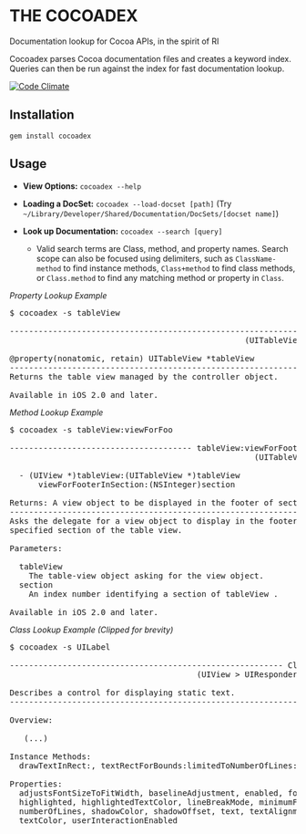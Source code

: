 # THE COCOADEX

Documentation lookup for Cocoa APIs, in the spirit of RI

Cocoadex parses Cocoa documentation files and creates a keyword index. Queries can then be run against the index for fast documentation lookup.

[![Code Climate](https://codeclimate.com/badge.png)](https://codeclimate.com/github/kattrali/cocoadex)


## Installation

    gem install cocoadex

## Usage

 - **View Options:** `cocoadex --help`

 - **Loading a DocSet:** `cocoadex --load-docset [path]` (Try `~/Library/Developer/Shared/Documentation/DocSets/[docset name]`)

 - **Look up Documentation:** `cocoadex --search [query]`
   - Valid search terms are Class, method, and property names. Search scope can also be focused using delimiters, such as `ClassName-method` to find instance methods, `Class+method` to find class methods, or `Class.method` to find any matching method or property in `Class`.


*Property Lookup Example*

<pre>
$ cocoadex -s tableView

-------------------------------------------------------------- tableView
                                                 (UITableViewController)

@property(nonatomic, retain) UITableView *tableView
------------------------------------------------------------------------
Returns the table view managed by the controller object.

Available in iOS 2.0 and later.
</pre>


*Method Lookup Example*

<pre>
$ cocoadex -s tableView:viewForFoo

-------------------------------------- tableView:viewForFooterInSection:
                                                   (UITableViewDelegate)

  - (UIView *)tableView:(UITableView *)tableView
      viewForFooterInSection:(NSInteger)section

Returns: A view object to be displayed in the footer of section .
------------------------------------------------------------------------
Asks the delegate for a view object to display in the footer of the
specified section of the table view.

Parameters:

  tableView
    The table-view object asking for the view object.
  section
    An index number identifying a section of tableView .

Available in iOS 2.0 and later.
</pre>

*Class Lookup Example (Clipped for brevity)*

<pre>
$ cocoadex -s UILabel

--------------------------------------------------------- Class: UILabel
                                       (UIView > UIResponder > NSObject)

Describes a control for displaying static text.
------------------------------------------------------------------------

Overview:

   (...)

Instance Methods:
  drawTextInRect:, textRectForBounds:limitedToNumberOfLines:

Properties:
  adjustsFontSizeToFitWidth, baselineAdjustment, enabled, font,
  highlighted, highlightedTextColor, lineBreakMode, minimumFontSize,
  numberOfLines, shadowColor, shadowOffset, text, textAlignment,
  textColor, userInteractionEnabled

</pre>